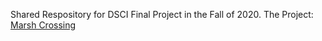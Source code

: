 Shared Respository for DSCI Final Project in the Fall of 2020.
The Project: [Marsh Crossing](https://projecteuler.net/problem=607)


